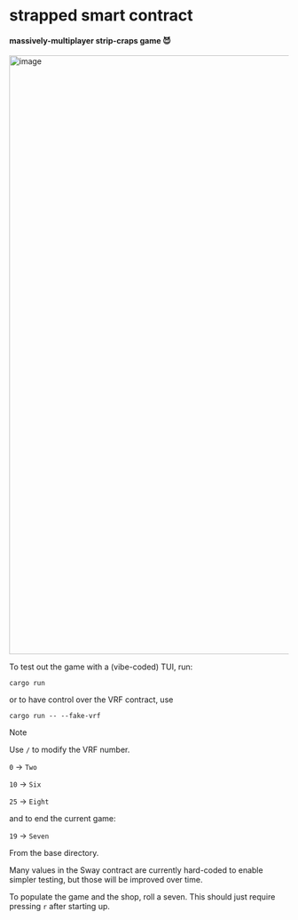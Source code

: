 # strapped smart contract

#### massively-multiplayer strip-craps game 😈

<img width="1727" height="1078" alt="image" src="https://github.com/user-attachments/assets/5ba11fd1-aaff-4625-9fe5-f0e43298b664" />


To test out the game with a (vibe-coded) TUI, run:
```
cargo run
```
or to have control over the VRF contract, use
```
cargo run -- --fake-vrf
```

> [!NOTE]
> 
> Use `/` to modify the VRF number. 
>
> `0` -> `Two`
>
> `10` -> `Six`
>
> `25` -> `Eight`
>
> and to end the current game:
>
> `19` -> `Seven`

From the base directory.

Many values in the Sway contract are currently hard-coded to enable simpler testing, but those will be improved over time. 

To populate the game and the shop, roll a seven. This should just require pressing `r` after starting up.


